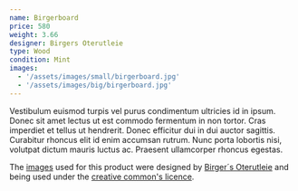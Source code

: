 ```yaml
---
name: Birgerboard
price: 580
weight: 3.66
designer: Birgers Oterutleie
type: Wood
condition: Mint
images:
  - '/assets/images/small/birgerboard.jpg'
  - '/assets/images/big/birgerboard.jpg'
---
```


Vestibulum euismod turpis vel purus condimentum ultricies id in ipsum. Donec sit amet lectus ut est commodo fermentum in non tortor. Cras imperdiet et tellus ut hendrerit. Donec efficitur dui in dui auctor sagittis. Curabitur rhoncus elit id enim accumsan rutrum. Nunc porta lobortis nisi, volutpat dictum mauris luctus ac. Praesent ullamcorper rhoncus egestas.

The [images][flickr] used for this product were designed by [Birger´s Oterutleie][designer] and being used under the [creative common's licence][licence].

[flickr]: http://www.flickr.com/photos/50290212@N05/16189931266
[designer]: http://birgersoterutleie.com
[licence]: http://creativecommons.org/licenses/by/2.0